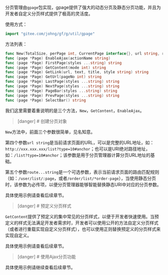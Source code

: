 分页管理由```gpage```包实现，gpage提供了强大的动态分页及静态分页功能，并且为开发者自定义分页样式提供了极高的灵活度。

使用方式：
```go
import "gitee.com/johng/gf/g/util/gpage"
```

方法列表：
```go
func New(TotalSize, perPage int, CurrentPage interface{}, url string, route ...string) *Page
func (page *Page) EnableAjax(actionName string)
func (page *Page) FirstPage(styles ...string) string
func (page *Page) GetContent(mode int) string
func (page *Page) GetLink(url, text, title, style string) string
func (page *Page) GetUrl(pageNo int) string
func (page *Page) LastPage(styles ...string) string
func (page *Page) NextPage(styles ...string) string
func (page *Page) PageBar(styles ...string) string
func (page *Page) PrevPage(styles ...string) string
func (page *Page) SelectBar() string
```

我们这里需要着重说明的是三个方法，```New```，```GetContent```，```EnableAjax```。

>[danger] # 创建分页对象

```New```方法中，前面三个参数很简单，见名知意。

第四个参数```url string```是当前请求页面的URL，可以是完整的URL地址，如：```http://xxx.xxx.xxx/list?type=10#anchor```；也可以是URI绝对路径地址，如：```/list?type=10#anchor```；该参数是用于分页管理器计算分页URL地址的基础。

第五个参数```route...string```是一个可选参数，表示当前请求页面的路由匹配规则（如：```/user/list/:page```，或者```/order/list/*order-page```），当使用静态分页时，该参数为必传项，以便分页管理器能够智能替换静态URI中对应的分页参数。

具体使用示例请查看后续章节。


>[danger] # 预定义分页样式

```GetContent```提供了预定义的集中常见的分页样式，以便于开发者快速使用。当预定义的样式无法满足开发者需求时，开发者可以使用公开的方法自定义分页样式（或者进行重载实现自定义分页样式），也可以使用正则替换预定义的分页样式来实现自定义。

具体使用示例请查看后续章节。

>[danger] # 使用Ajax分页功能

具体使用示例请继续查看后续章节。